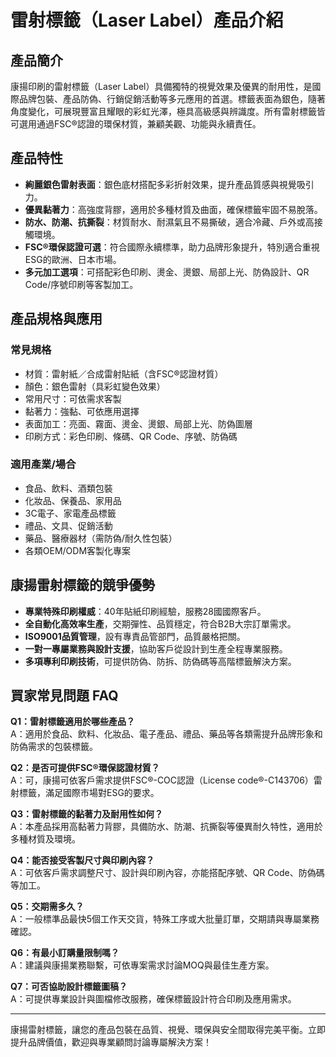 # 雷射標籤（Laser Label）產品介紹

## 產品簡介

康揚印刷的雷射標籤（Laser Label）具備獨特的視覺效果及優異的耐用性，是國際品牌包裝、產品防偽、行銷促銷活動等多元應用的首選。標籤表面為銀色，隨著角度變化，可展現豐富且耀眼的彩虹光澤，極具高級感與辨識度。所有雷射標籤皆可選用通過FSC®認證的環保材質，兼顧美觀、功能與永續責任。

## 產品特性

- **絢麗銀色雷射表面**：銀色底材搭配多彩折射效果，提升產品質感與視覺吸引力。
- **優異黏著力**：高強度背膠，適用於多種材質及曲面，確保標籤牢固不易脫落。
- **防水、防潮、抗撕裂**：材質耐水、耐濕氣且不易撕破，適合冷藏、戶外或高接觸環境。
- **FSC®環保認證可選**：符合國際永續標準，助力品牌形象提升，特別適合重視ESG的歐洲、日本市場。
- **多元加工選項**：可搭配彩色印刷、燙金、燙銀、局部上光、防偽設計、QR Code/序號印刷等客製加工。

## 產品規格與應用

### 常見規格

- 材質：雷射紙／合成雷射貼紙（含FSC®認證材質）
- 顏色：銀色雷射（具彩虹變色效果）
- 常用尺寸：可依需求客製
- 黏著力：強黏、可依應用選擇
- 表面加工：亮面、霧面、燙金、燙銀、局部上光、防偽圖層
- 印刷方式：彩色印刷、條碼、QR Code、序號、防偽碼

### 適用產業/場合

- 食品、飲料、酒類包裝
- 化妝品、保養品、家用品
- 3C電子、家電產品標籤
- 禮品、文具、促銷活動
- 藥品、醫療器材（需防偽/耐久性包裝）
- 各類OEM/ODM客製化專案

## 康揚雷射標籤的競爭優勢

- **專業特殊印刷權威**：40年貼紙印刷經驗，服務28國國際客戶。
- **全自動化高效率生產**，交期彈性、品質穩定，符合B2B大宗訂單需求。
- **ISO9001品質管理**，設有專責品管部門，品質嚴格把關。
- **一對一專屬業務與設計支援**，協助客戶從設計到生產全程專業服務。
- **多項專利印刷技術**，可提供防偽、防拆、防偽碼等高階標籤解決方案。

## 買家常見問題 FAQ

**Q1：雷射標籤適用於哪些產品？**  
A：適用於食品、飲料、化妝品、電子產品、禮品、藥品等各類需提升品牌形象和防偽需求的包裝標籤。

**Q2：是否可提供FSC®環保認證材質？**  
A：可，康揚可依客戶需求提供FSC®-COC認證（License code®-C143706）雷射標籤，滿足國際市場對ESG的要求。

**Q3：雷射標籤的黏著力及耐用性如何？**  
A：本產品採用高黏著力背膠，具備防水、防潮、抗撕裂等優異耐久特性，適用於多種材質及環境。

**Q4：能否接受客製尺寸與印刷內容？**  
A：可依客戶需求調整尺寸、設計與印刷內容，亦能搭配序號、QR Code、防偽碼等加工。

**Q5：交期需多久？**  
A：一般標準品最快5個工作天交貨，特殊工序或大批量訂單，交期請與專屬業務確認。

**Q6：有最小訂購量限制嗎？**  
A：建議與康揚業務聯繫，可依專案需求討論MOQ與最佳生產方案。

**Q7：可否協助設計標籤圖稿？**  
A：可提供專業設計與圖檔修改服務，確保標籤設計符合印刷及應用需求。

---

康揚雷射標籤，讓您的產品包裝在品質、視覺、環保與安全間取得完美平衡。立即提升品牌價值，歡迎與專業顧問討論專屬解決方案！